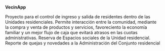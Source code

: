 **VecinApp**

Proyecto para el control de ingreso y salida de residentes dentro de las Unidades residenciales.
Permite interacción entre la comunidad, mediante la compra y venta de productos y servicios, favoreciento la economía familiar y un mejor flujo de caja que evitará atrasos en las cuotas administrativas.
Reserva de Espacios sociales de la Unidad residencial.
Reporte de quejas y novedades a la Administración del Conjunto residencial
